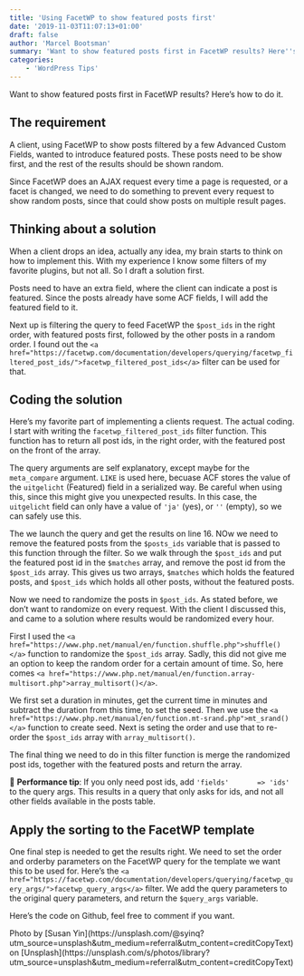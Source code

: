 ```yaml
---
title: 'Using FacetWP to show featured posts first'
date: '2019-11-03T11:07:13+01:00'
draft: false
author: 'Marcel Bootsman'
summary: 'Want to show featured posts first in FacetWP results? Here''s how to do it.'
categories:
    - 'WordPress Tips'
---
```

Want to show featured posts first in FacetWP results? Here’s how to do it.

The requirement
---------------

A client, using FacetWP to show posts filtered by a few Advanced Custom Fields, wanted to introduce featured posts. These posts need to be show first, and the rest of the results should be shown random.

Since FacetWP does an AJAX request every time a page is requested, or a facet is changed, we need to do something to prevent every request to show random posts, since that could show posts on multiple result pages.

Thinking about a solution
-------------------------

When a client drops an idea, actually any idea, my brain starts to think on how to implement this. With my experience I know some filters of my favorite plugins, but not all. So I draft a solution first.

Posts need to have an extra field, where the client can indicate a post is featured. Since the posts already have some ACF fields, I will add the featured field to it.

Next up is filtering the query to feed FacetWP the `$post_ids` in the right order, with featured posts first, followed by the other posts in a random order. I found out the `<a href="https://facetwp.com/documentation/developers/querying/facetwp_filtered_post_ids/">facetwp_filtered_post_ids</a>` filter can be used for that.

Coding the solution
-------------------

Here’s my favorite part of implementing a clients request. The actual coding. I start with writing the `facetwp_filtered_post_ids` filter function. This function has to return all post ids, in the right order, with the featured post on the front of the array.

The query arguments are self explanatory, except maybe for the `meta_compare` argument. `LIKE` is used here, becuase ACF stores the value of the `uitgelicht` (Featured) field in a serialized way. Be careful when using this, since this might give you unexpected results. In this case, the `uitgelicht` field can only have a value of `'ja'` (yes), or `''` (empty), so we can safely use this.

The we launch the query and get the results on line 16. NOw we need to remove the featured posts from the `$posts_ids` variable that is passed to this function through the filter. So we walk through the `$post_ids` and put the featured post id in the `$matches` array, and remove the post id from the `$post_ids` array. This gives us two arrays, `$matches` which holds the featured posts, and `$post_ids` which holds all other posts, without the featured posts.

Now we need to randomize the posts in `$post_ids`. As stated before, we don’t want to randomize on every request. With the client I discussed this, and came to a solution where results would be randomized every hour.

First I used the `<a href="https://www.php.net/manual/en/function.shuffle.php">shuffle()</a>` function to randomize the `$post_ids` array. Sadly, this did not give me an option to keep the random order for a certain amount of time. So, here comes `<a href="https://www.php.net/manual/en/function.array-multisort.php">array_multisort()</a>`.

We first set a duration in minutes, get the current time in minutes and subtract the duration from this time, to set the seed. Then we use the `<a href="https://www.php.net/manual/en/function.mt-srand.php">mt_srand()</a>` function to create seed. Next is seting the order and use that to re-order the `$post_ids` array with `array_multisort()`.

The final thing we need to do in this filter function is merge the randomized post ids, together with the featured posts and return the array.

🚀 **Performance tip**: If you only need post ids, add `'fields'       => 'ids'` to the query args. This results in a query that only asks for ids, and not all other fields available in the posts table.

Apply the sorting to the FacetWP template
-----------------------------------------

One final step is needed to get the results right. We need to set the order and orderby parameters on the FacetWP query for the template we want this to be used for. Here’s the `<a href="https://facetwp.com/documentation/developers/querying/facetwp_query_args/">facetwp_query_args</a>` filter. We add the query parameters to the original query parameters, and return the `$query_args` variable.

Here’s the code on Github, feel free to comment if you want.

<script src="https://gist.github.com/mbootsman/d1192b981e2f7c13d5df959bea16bb84.js"></script>Photo by [Susan Yin](https://unsplash.com/@syinq?utm_source=unsplash&utm_medium=referral&utm_content=creditCopyText) on [Unsplash](https://unsplash.com/s/photos/library?utm_source=unsplash&utm_medium=referral&utm_content=creditCopyText)
